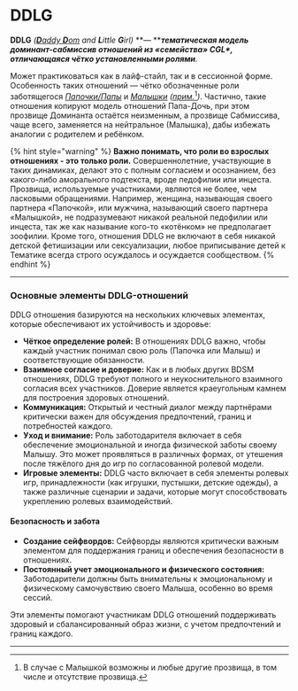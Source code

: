 # DDLG

**DDLG** _(_[_**D**addy **D**om_](../ddlg/daddy-dom.md) _and **L**ittle **G**irl)_ **— **_**тематическая модель доминант-сабмиссив отношений из «семейства» CGL\*, отличающаяся чётко установленными ролями**._&#x20;

Может практиковаться как в лайф-стайл, так и в сессионной форме. Особенность таких отношений — чётко обозначенные роли заботящегося [_Папочки/Папы_](../ddlg/daddy-dom.md) и [_Малышки_](../ddlg/little-girl.md) _(_[_прим._](#user-content-fn-1)[^1]_)_. Частично, такие отношения копируют модель отношений Папа-Дочь, при этом прозвище Доминанта остаётся неизменным, а прозвище Сабмиссива, чаще всего, заменяется на нейтральное (Малышка), дабы избежать аналогии с родителем и  ребёнком.

{% hint style="warning" %}
**Важно понимать, что роли во взрослых отношениях - это только роли.** Совершеннолетние, участвующие в таких динамиках, делают это с полным согласием и осознанием, без какого-либо аморального подтекста, вроде педофилии или инцеста. Прозвища, используемые участниками, являются не более, чем ласковыми обращениями. Например, женщина, называющая своего партнера «Папочкой», или мужчина, называющий своего партнера «Малышкой», не подразумевают никакой реальной педофилии или инцеста, так же как называние кого-то «котёнком» не предполагает зоофилии. Кроме того, отношения DDLG не включают в себя никакой детской фетишизации или сексуализации, любое приписывание детей к Тематике всегда строго осуждалось и осуждается сообществом.
{% endhint %}

***

### Основные элементы DDLG-отношений

DDLG отношения базируются на нескольких ключевых элементах, которые обеспечивают их устойчивость и здоровье:

* **Чёткое определение ролей:** В отношениях DDLG важно, чтобы каждый участник понимал свою роль (Папочка или Малыш) и соответствующие обязанности.
* **Взаимное согласие и доверие:** Как и в любых других BDSM отношениях, DDLG требуют полного и неукоснительного взаимного согласия всех участников. Доверие является краеугольным камнем для построения здоровых отношений.
* **Коммуникация:** Открытый и честный диалог между партнёрами критически важен для обсуждения предпочтений, границ и потребностей каждого.
* **Уход и внимание:** Роль заботодарителя включает в себя обеспечение эмоциональной и иногда физической заботы своему Малышу. Это может проявляться в различных формах, от утешения после тяжёлого дня до игр по согласованной ролевой модели.
* **Игровые элементы:** DDLG часто включает в себя элементы ролевых игр, принадлежности (как игрушки, пустышки, детские одежды), а также различные сценарии и задачи, которые могут способствовать укреплению ролевых взаимодействий.

#### Безопасность и забота

* **Создание сейфвордов:** Сейфворды являются критически важным элементом для поддержания границ и обеспечения безопасности в отношениях.
* **Постоянный учет эмоционального и физического состояния:** Заботодарители должны быть внимательны к эмоциональному и физическому самочувствию своего Малыша, особенно во время сессий.

Эти элементы помогают участникам DDLG отношений поддерживать здоровый и сбалансированный образ жизни, с учетом предпочтений и границ каждого.

***

[^1]: В случае с Малышкой возможны и любые другие прозвища, в том числе и отсутствие прозвища.
